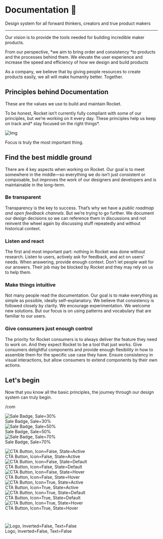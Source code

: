 
# Documentation 🚀

Design system for all forward thinkers, creators and true product makers

---

Our vision is to provide the tools needed for building incredible maker products.

From our perspective, *we aim to bring order and consistency *to products and the processes behind them. We elevate the user experience and increase the speed and efficiency of how we design and build products

As a company, we believe that by giving people resources to create products easily, we all will make humanity better. Together.

## Principles behind Documentation

These are the values we use to build and maintain Rocket.

To be honest, Rocket isn’t currently fully compliant with some of our principles, but we’re working on it every day. These principles help us keep on track and* stay focused on the right things*.

![Img](https://studio-assets.supernova.io/design-systems/14533/9289758a-6300-472a-bbc6-a57098081abf.jpeg?Expires=1990828800&Policy=eyJTdGF0ZW1lbnQiOlt7IlJlc291cmNlIjoiaHR0cHM6Ly9zdHVkaW8tYXNzZXRzLnN1cGVybm92YS5pby9kZXNpZ24tc3lzdGVtcy8xNDUzMy85Mjg5NzU4YS02MzAwLTQ3MmEtYmJjNi1hNTcwOTgwODFhYmYuanBlZyIsIkNvbmRpdGlvbiI6eyJEYXRlTGVzc1RoYW4iOnsiQVdTOkVwb2NoVGltZSI6MTk5MDgyODgwMH19fV19&Signature=E9DL6D-ZtS~4qaH18y5tnHC4gtpQUzZb85NmDFMuezn~MaWHPSumzBv6tXkxGqSgGyKh~9FaYnbfHkcJhU~4F~jdbuY70gbRxUpvnBtyCpz8o0mci-d2A9WoIZ3RGl11izD3c2WMfUaKhSaFlUw8cTGP-9vrqeUi58O2P4zYT9eAeyvOIFzQXgIgljhxiB9mIVU5a4j1vDL8ntJpagEZukKRskOgMrrB4LNQ-nRsvXFF7W5C5EkdoZPZf4jFxcQu2Yj6M9-bqNBXubYMsYYhEXqvqUOAnYVaE59E5PSSe43HKv2gp1ajSJ3ttHtTtCITO8Vyfh1FoTl03Z18ki8iZg__&Key-Pair-Id=APKAJGK34LCCAUR7N6LA)

Focus is truly the most important thing.

## Find the best middle ground

There are 4 key aspects when working on Rocket. Our goal is to meet somewhere in the middle—so everything we do isn’t just consistent or composable, but improves the work of our designers and developers and is maintainable in the long-term.

### Be transparent

Transparency is the key to success. That’s why we have a *public roadmap and open feedback channels*. But we’re trying to go further. We document our design decisions so we can reference them in discussions and not reinvent the wheel again by discussing stuff repeatedly and without historical context.

### Listen and react

The first and most important part: nothing in Rocket was done without research. Listen to users, actively ask for feedback, and act on users’ needs. When answering, provide enough context. Don’t let people wait for our answers. Their job may be blocked by Rocket and they may rely on us to help them.

### Make things intuitive

Not many people read the documentation. Our goal is to make everything as simple as possible, ideally self-explanatory. We believe that consistency is followed closely by clarity. We encourage experimentation. We welcome new solutions. But our focus is on using patterns and vocabulary that are familiar to our users.

### Give consumers just enough control

The priority for Rocket consumers is to always deliver the feature they need to work on. And they expect Rocket to be a tool that just works. Give consumers delightful components and provide enough flexibility in how to assemble them for the specific use case they have. Ensure consistency in visual interactions, but allow consumers to extend components by their own actions.

## Let's begin

Now that you know all the basic principles, the journey through our design system can truly begin.

/com

  
![Sale Badge, Sale=30%](https://studio-assets.supernova.io/design-systems/14533/9d392c07-fd6a-4ab6-ae79-70380a4e6928.png?Expires=1990828800&Policy=eyJTdGF0ZW1lbnQiOlt7IlJlc291cmNlIjoiaHR0cHM6Ly9zdHVkaW8tYXNzZXRzLnN1cGVybm92YS5pby9kZXNpZ24tc3lzdGVtcy8xNDUzMy85ZDM5MmMwNy1mZDZhLTRhYjYtYWU3OS03MDM4MGE0ZTY5MjgucG5nIiwiQ29uZGl0aW9uIjp7IkRhdGVMZXNzVGhhbiI6eyJBV1M6RXBvY2hUaW1lIjoxOTkwODI4ODAwfX19XX0_&Signature=WZvKbQNApg6Kh7JRgaRXwqPKEaRwRnGirTdPKUxsjw4Fc2w1VDeYqk-j46VZhLnFK85lET6D2~zMUnGLA1MJY~LkupaciJhQtvH2rEXjSZgH6gsYJpqrV1CEcXtAcr7IHK59Gxlrpl1zOxZev7GAV2hDNa7UrKdZM3JJGZZHkkTRTUNGibUJVz0JZYg7RiweLe5vGsMm7u9koRDtAkSTQutH9CtP~QL3A8YMioCaYq7~xa6-KhYLkOlfLML1U3XYVp3Wgvoa5-Z~l5nDCKmNASNk0q~sa2oxIBBmfsYZkcszf1jnqNXTGBoaVRNASPR0ldTbAPJP4l73ZJOKBIGLPQ__&Key-Pair-Id=APKAJGK34LCCAUR7N6LA)  
Sale Badge, Sale=30%  
![Sale Badge, Sale=50%](https://studio-assets.supernova.io/design-systems/14533/062deacb-5a75-4873-8347-96d569030474.png?Expires=1990828800&Policy=eyJTdGF0ZW1lbnQiOlt7IlJlc291cmNlIjoiaHR0cHM6Ly9zdHVkaW8tYXNzZXRzLnN1cGVybm92YS5pby9kZXNpZ24tc3lzdGVtcy8xNDUzMy8wNjJkZWFjYi01YTc1LTQ4NzMtODM0Ny05NmQ1NjkwMzA0NzQucG5nIiwiQ29uZGl0aW9uIjp7IkRhdGVMZXNzVGhhbiI6eyJBV1M6RXBvY2hUaW1lIjoxOTkwODI4ODAwfX19XX0_&Signature=fpM2BxVuEBdLKDpFu6gZ8nR47CWzczTnSaUO55uoK2DJDcrJBSaehElCoupB1icVllPMtNBO14s-quujwI~kyJrlB-MsNmDeyIx1rnWLLXQQwJbrhF8bBCP2QdEWvgGHkMX2UH~BLygTSHlU-FqBhLmwaWl0hxq~fSC43fbuHr4hz~QeoC9IGDOaqit19l46X~~EkO2-E9UykBme5DJ~sFKK01htGsvHjEhItltLRuvZeci93aS~NwxXam-~Dd5hEKnV0Z5lqSv6VqC3HktIxwcIRlmQPPIE1oFMF01ccUFUbeKQoSx-uKkFK75vSGfBCicBHtu-~Qd7nrnTBvA3ng__&Key-Pair-Id=APKAJGK34LCCAUR7N6LA)  
Sale Badge, Sale=50%  
![Sale Badge, Sale=70%](https://studio-assets.supernova.io/design-systems/14533/bb30791e-0469-4185-93c1-c723ae216283.png?Expires=1990828800&Policy=eyJTdGF0ZW1lbnQiOlt7IlJlc291cmNlIjoiaHR0cHM6Ly9zdHVkaW8tYXNzZXRzLnN1cGVybm92YS5pby9kZXNpZ24tc3lzdGVtcy8xNDUzMy9iYjMwNzkxZS0wNDY5LTQxODUtOTNjMS1jNzIzYWUyMTYyODMucG5nIiwiQ29uZGl0aW9uIjp7IkRhdGVMZXNzVGhhbiI6eyJBV1M6RXBvY2hUaW1lIjoxOTkwODI4ODAwfX19XX0_&Signature=X-TL9pXZHiCqXciBGcuR8RfClx7nns7IZ2fu1Ve0jLdgxEB-1IuLFCmrqmu5Tt4Ehrz74QkTdktwAwb9K3s7i9QJT1o8GDGCeiPW563r482W4LhAxz24ZyflMNSQC9tD~pJLUIIuwLzsWDuzMX80cucxVAvG9M7dV~H~EXj1-j4HAKgCE5-4yCcHxnYmASHUsktm7ssH0AGB02AUvTHNSB40mQEw3y4~deAoHnaV3jiY2rrNbQ6W2ZUP9dCpzJ2yiku8zakimfKW0~MlqR~OmrBhCdo4x2H59A-~-0E2o1Co5oO8xU117~sA~AzJaWOWpgikscGxoOlRsbc6zN0eBA__&Key-Pair-Id=APKAJGK34LCCAUR7N6LA)  
Sale Badge, Sale=70%  


  
![CTA Button, Icon=False, State=Active](https://studio-assets.supernova.io/design-systems/14533/10a0710d-5d63-4add-a08a-ab1dc07193c2.png?Expires=1990828800&Policy=eyJTdGF0ZW1lbnQiOlt7IlJlc291cmNlIjoiaHR0cHM6Ly9zdHVkaW8tYXNzZXRzLnN1cGVybm92YS5pby9kZXNpZ24tc3lzdGVtcy8xNDUzMy8xMGEwNzEwZC01ZDYzLTRhZGQtYTA4YS1hYjFkYzA3MTkzYzIucG5nIiwiQ29uZGl0aW9uIjp7IkRhdGVMZXNzVGhhbiI6eyJBV1M6RXBvY2hUaW1lIjoxOTkwODI4ODAwfX19XX0_&Signature=Nlx7oKuu0HD3PA1Fo6NBDmukjNne57xAV9whXHF3BRnEM0sWRCwyUnbnDWmVZ3~qjTynBh41iXm8hNQ2ZfQm~ZiWvuFVQnTZX7fH119PPzShad8ihUthZ-dmry6CQsYszSgwmCg6Se4U41dtsK23v4eDHE76s2YOGrm2HwoOHnNeiCtgsMZjDqRVf2D9RuV7xJNuYFaoBW3NhCvBA~tPB5b03zXnnlEAgwKprdkJ2s4M~XhS4eC-NbQGGDUlcuQzYg11dvtTVXh~gFtGJpbAKQZ3C9U3aqviRre9RU9MiQHokMLoNi7AfHu4DSWRyZGh5oLC3vMbZoq~T8~uub3-GA__&Key-Pair-Id=APKAJGK34LCCAUR7N6LA)  
CTA Button, Icon=False, State=Active  
![CTA Button, Icon=False, State=Default](https://studio-assets.supernova.io/design-systems/14533/5e547cc2-ccbb-47c7-8a2e-4d3fcdbe013f.png?Expires=1990828800&Policy=eyJTdGF0ZW1lbnQiOlt7IlJlc291cmNlIjoiaHR0cHM6Ly9zdHVkaW8tYXNzZXRzLnN1cGVybm92YS5pby9kZXNpZ24tc3lzdGVtcy8xNDUzMy81ZTU0N2NjMi1jY2JiLTQ3YzctOGEyZS00ZDNmY2RiZTAxM2YucG5nIiwiQ29uZGl0aW9uIjp7IkRhdGVMZXNzVGhhbiI6eyJBV1M6RXBvY2hUaW1lIjoxOTkwODI4ODAwfX19XX0_&Signature=UNrhfgAlVxES-CZ9ngc3j06XbFI6~PMqH5al-CEoBHRa9e4RQ4SHPKtTeobKokVCaayYJF638pCLJT5CKfA0XODQoOVP0B62Ttm6Ht2p1qCQmjcDqIBJsj6iyTvmGGcqTaRrhkhUm4KokesSLxO99p8vE4NLZr1BUQPybqVrEmsJIVa9pmOG2YIEEVwXIe4-vfjIkilou0JcBtRbiDK6K7qcPDBtTHL04meJRtllbJdFtHW7xNjR1REEexvNqysxthY-UP6SEtKHAm1aJK9BP0iVOuSfDijAn9DGHiSnmibK6VhSAMD9DDIRZwVF4Mllt-1hRnn3kNQKGy1syWsf5g__&Key-Pair-Id=APKAJGK34LCCAUR7N6LA)  
CTA Button, Icon=False, State=Default  
![CTA Button, Icon=False, State=Hover](https://studio-assets.supernova.io/design-systems/14533/f6739e8a-8c1e-4b0f-ae2a-d6e7f0ea7c72.png?Expires=1990828800&Policy=eyJTdGF0ZW1lbnQiOlt7IlJlc291cmNlIjoiaHR0cHM6Ly9zdHVkaW8tYXNzZXRzLnN1cGVybm92YS5pby9kZXNpZ24tc3lzdGVtcy8xNDUzMy9mNjczOWU4YS04YzFlLTRiMGYtYWUyYS1kNmU3ZjBlYTdjNzIucG5nIiwiQ29uZGl0aW9uIjp7IkRhdGVMZXNzVGhhbiI6eyJBV1M6RXBvY2hUaW1lIjoxOTkwODI4ODAwfX19XX0_&Signature=TrumoPyfaxcuPU-IivVVHWWe0RKI1c8UefNrLrY8VM1oRHXmwMCflDhnD4mD469YrhJYT1qhK1AA5c6W4BndhRzX30W1gWnEhztlKwLYRkP55B6Nds5vISF~jSDgIkx4rJxjNy4c4WLdCqFH2aENSYBTl9fLH-~glXpjuDILBFIcODObnDXRHy3P9Jauy0zJK3XYqE7ciqMzlJiTQa4xRFcCQOpCGR70PSp7o7SKDTZeTypRMQ3lxZkW4eAsC9-UFSjJnV8YNbyAb-QPSdKC~e~tI5SWsSeNVe1hzWizgb2ftzF5GOxjG61wLHVXz7xnIRpm0Lix9PTqizEb-3LT4w__&Key-Pair-Id=APKAJGK34LCCAUR7N6LA)  
CTA Button, Icon=False, State=Hover  
![CTA Button, Icon=True, State=Active](https://studio-assets.supernova.io/design-systems/14533/69784d8b-3a87-4289-81f5-ca18d06c7ad6.png?Expires=1990828800&Policy=eyJTdGF0ZW1lbnQiOlt7IlJlc291cmNlIjoiaHR0cHM6Ly9zdHVkaW8tYXNzZXRzLnN1cGVybm92YS5pby9kZXNpZ24tc3lzdGVtcy8xNDUzMy82OTc4NGQ4Yi0zYTg3LTQyODktODFmNS1jYTE4ZDA2YzdhZDYucG5nIiwiQ29uZGl0aW9uIjp7IkRhdGVMZXNzVGhhbiI6eyJBV1M6RXBvY2hUaW1lIjoxOTkwODI4ODAwfX19XX0_&Signature=gSpDW78dxhblejCqgalmx9R2~bD3wPWO9r676CgK-VK4HKgrFX619sIdyZ-2wunw9chlrYvbfAsaWy8DSHAKTsm6ZPhWDHXku~rMIB6ZLrlFUXUNO75FqzbB-f~NaynHvmqfdJoM0xUpk21Q9zWYN6Mvcl1rMFVD6M-ap7HDZJHCmT1WkwYMvOHw2aX65VBVaTB7pn1e7fGU6CTZjKb-6HRX4OrBX9juhG45xi-L1kKzZ1O9PebP~DGpucS-2U-~f9exL16MlN3ufwwDy09P4Ot0liysd-q0DFUdfDxPvaqgUl8lhSiZ1e0inV7dfd3h2t5M5HAm46yR~5qaYX2G-g__&Key-Pair-Id=APKAJGK34LCCAUR7N6LA)  
CTA Button, Icon=True, State=Active  
![CTA Button, Icon=True, State=Default](https://studio-assets.supernova.io/design-systems/14533/cddc9244-237c-402e-8c22-5bdb31582754.png?Expires=1990828800&Policy=eyJTdGF0ZW1lbnQiOlt7IlJlc291cmNlIjoiaHR0cHM6Ly9zdHVkaW8tYXNzZXRzLnN1cGVybm92YS5pby9kZXNpZ24tc3lzdGVtcy8xNDUzMy9jZGRjOTI0NC0yMzdjLTQwMmUtOGMyMi01YmRiMzE1ODI3NTQucG5nIiwiQ29uZGl0aW9uIjp7IkRhdGVMZXNzVGhhbiI6eyJBV1M6RXBvY2hUaW1lIjoxOTkwODI4ODAwfX19XX0_&Signature=YmrGutQQQbCG1ySxROItBhBUTt9AXwQNyoRw3joH3LUTUj6fmLk7qeP12m2hq26vUkGtVkR8w7RBaB-oa8NDBLd2k2-7ihJYBCCldosv92wJO-2xwlPYIOwSwLAl-PyZHL5Uoj-4DHxW~55WGSObyi16QjrmZ5RckD5G3oSq-DwriRmRfpkqp2EtiCkI4qBjjVQ00amOVxezQPPpGHaY5-GZpLP6RfLL~g5ChKVyuOGrh85kUouAe-Ac5z2NX2v5yhAr4xY66mTlou4jk-4iXwCim2YwpAyInhbAVPfhWtPbZLk7rOFTqYDXm2dJmxRgR76vf6PxXs6qCXscebp80g__&Key-Pair-Id=APKAJGK34LCCAUR7N6LA)  
CTA Button, Icon=True, State=Default  
![CTA Button, Icon=True, State=Hover](https://studio-assets.supernova.io/design-systems/14533/cf86b8a2-492b-44a9-89e4-ada4586b085d.png?Expires=1990828800&Policy=eyJTdGF0ZW1lbnQiOlt7IlJlc291cmNlIjoiaHR0cHM6Ly9zdHVkaW8tYXNzZXRzLnN1cGVybm92YS5pby9kZXNpZ24tc3lzdGVtcy8xNDUzMy9jZjg2YjhhMi00OTJiLTQ0YTktODllNC1hZGE0NTg2YjA4NWQucG5nIiwiQ29uZGl0aW9uIjp7IkRhdGVMZXNzVGhhbiI6eyJBV1M6RXBvY2hUaW1lIjoxOTkwODI4ODAwfX19XX0_&Signature=huikjpdn7B9L3Xu3QoBeyk0aAmnPYgjvSbyMrJo8FiZauRiXnyXxTEywIQIE~BJzxiYW6XhOR0g5Trgxdozmq92adWhtmk0suQz2A961829EI-NgYOu6ut~WT9qucL5AG5DW2TbwweUczAHnHWRRwk1FCf91JF8slENBX6eF~bIeoj8KQZR1EcWAXU7Y4kbBL6pJdnRWO-r9hgiU2L~e16xml~yiyns1ILT3ZQ84m412igR5ESNC5oHgt5YfHU-xDiRoPgZACFGFSOL-h~yn4G0kgr32LGyhY1b9og2Aer9oJxNv25sTDodv-qYFFKh23JuX~yzDi7qpjQQ2uajVZg__&Key-Pair-Id=APKAJGK34LCCAUR7N6LA)  
CTA Button, Icon=True, State=Hover  


```javascript  
  
```

  
![Logo, Inverted=False, Text=False](https://studio-assets.supernova.io/design-systems/14533/0929d1a5-e1cf-4480-abb4-12c4a9a2615f.png?Expires=1990828800&Policy=eyJTdGF0ZW1lbnQiOlt7IlJlc291cmNlIjoiaHR0cHM6Ly9zdHVkaW8tYXNzZXRzLnN1cGVybm92YS5pby9kZXNpZ24tc3lzdGVtcy8xNDUzMy8wOTI5ZDFhNS1lMWNmLTQ0ODAtYWJiNC0xMmM0YTlhMjYxNWYucG5nIiwiQ29uZGl0aW9uIjp7IkRhdGVMZXNzVGhhbiI6eyJBV1M6RXBvY2hUaW1lIjoxOTkwODI4ODAwfX19XX0_&Signature=k1nAkmAW3wKZ9hkjL2qVJ4roLTFyLhK1PUhxs0SRrTx83OlhLjjY1EliJ0~njzmaN5vp4mSCnkOuEUrvZr9BavLUvgMfqRw2LAHRewnErc8txyogDu~Oj4Or-x2jM8SuEdYFg9sqSu~2oAh7mwB7VxGuh-dUK9EBlNBg9RtINmjdOjJ0gHxJUugtWeVdjfMoQ9W~m9Fc0fdbbyIc03TJZznJdVCKbvkLxcSPHj8m1cUglHRw8AjE4Y96GH2pfMTEYcccKAYuDUUm2pHHH0qrCHaRN4uNwN9v289Zrgg4X1dizPFoW0xdUP2BMpTWbVP2zC2Gd0WA3s459fjfrITfAg__&Key-Pair-Id=APKAJGK34LCCAUR7N6LA)  
Logo, Inverted=False, Text=False  


  
  
